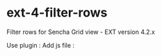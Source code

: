 ext-4-filter-rows
=================

Filter rows for Sencha Grid view -  EXT version 4.2.x

Use plugin :
Add js file :
<script type="text/javascript" src="ext-all.js"></script>
<script type="text/javascript" src="ux/FilterRow/FilterRow.js"></script>
<script>
var filterRow = Ext.create('Ext.ux.grid.FilterRow');
var grid = Ext.create('Ext.grid.Panel', {
        store: store,
        stateful: true,
        stateId: 'stateGrid',
        plugins : [filterRow],
        columns: [
    	...
        ]	
</script>
